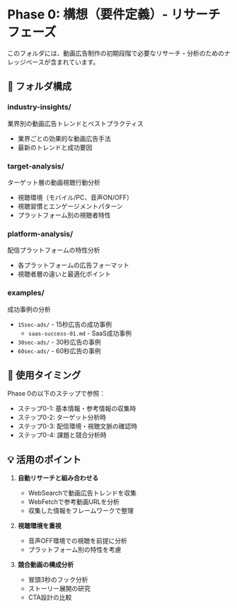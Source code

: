 # Phase 0: 構想（要件定義）- リサーチフェーズ

このフォルダには、動画広告制作の初期段階で必要なリサーチ・分析のためのナレッジベースが含まれています。

## 📁 フォルダ構成

### industry-insights/
業界別の動画広告トレンドとベストプラクティス
- 業界ごとの効果的な動画広告手法
- 最新のトレンドと成功要因

### target-analysis/
ターゲット層の動画視聴行動分析
- 視聴環境（モバイル/PC、音声ON/OFF）
- 視聴習慣とエンゲージメントパターン
- プラットフォーム別の視聴者特性

### platform-analysis/
配信プラットフォームの特性分析
- 各プラットフォームの広告フォーマット
- 視聴者層の違いと最適化ポイント

### examples/
成功事例の分析
- `15sec-ads/` - 15秒広告の成功事例
  - `saas-success-01.md` - SaaS成功事例
- `30sec-ads/` - 30秒広告の事例
- `60sec-ads/` - 60秒広告の事例

## 🎯 使用タイミング

Phase 0の以下のステップで参照：
- ステップ0-1: 基本情報・参考情報の収集時
- ステップ0-2: ターゲット分析時
- ステップ0-3: 配信環境・視聴文脈の確認時
- ステップ0-4: 課題と競合分析時

## 💡 活用のポイント

1. **自動リサーチと組み合わせる**
   - WebSearchで動画広告トレンドを収集
   - WebFetchで参考動画URLを分析
   - 収集した情報をフレームワークで整理

2. **視聴環境を重視**
   - 音声OFF環境での視聴を前提に分析
   - プラットフォーム別の特性を考慮

3. **競合動画の構成分析**
   - 冒頭3秒のフック分析
   - ストーリー展開の研究
   - CTA設計の比較